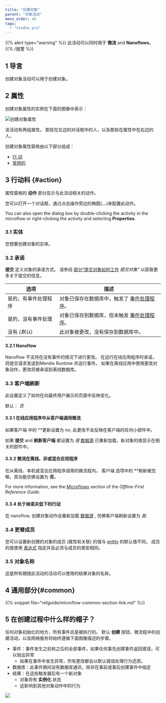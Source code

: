 ```yaml
---
title: "创建对象"
parent: "对象活动"
menu_order: 40
tags:
  - "studio pro"
---
```


{{% alert type="warning" %}}
此活动可以同时用于 **微流** and **Nanoflows**。
{{% /报警 %}}

## 1 导言

创建对象活动可以用于创建对象。

## 2 属性

创建对象属性的实例在下面的图像中表示：

![创建对象属性](attachments/object-activities/create-properties.png)

该活动有两组属性。 那些在左边的对话框中的人，以及那些在属性中在右边的人。

创建对象属性窗格由以下部分组成：

* [行 动](#action)
* [常用的](#common)

## 3 行动科 {#action}

属性窗格的 **动作** 部分显示与此活动相关的动作。

您可以打开一个对话框，通过点击操作旁边的椭圆(**…**)来配置此动作。

You can also open the dialog box by double-clicking the activity in the microflow or right-clicking the activity and selecting **Properties**.

### 3.1 实体

您想要创建对象的实体。

### 3.2 承诺

**提交** 定义对象的承诺方式。 请参阅 [部分“提交对象如何工作](committing-objects#how-commits-work) *提交对象”* 以获取更多关于提交的信息。

| 选项         | 描述                                       |
| ---------- | ---------------------------------------- |
| 是的，有事件处理程序 | 对象已保存在数据库中，触发了 [事件处理程序](event-handlers)。 |
| 是的，没有事件处理  | 对象已保存到数据库，但未触发 [事件处理程序](event-handlers)。 |
| 没有 *(默认)*  | 此对象被更改，没有保存到数据库中。                        |

#### 3.2.1 Nanoflow

Nanoflow 不支持在没有事件的情况下进行更改。 在运行在线应用程序时承诺，将提交请求发送到Mendix Runtime 并运行事件。 如果在离线应用中使用更改对象动作，更改将被承诺到离线数据库。

### 3.3 客户端刷新

此设置定义了如何在向最终用户展示的页面中反映变化。

默认： *否*

#### 3.3.1 在线应用程序中从客户端调用微流

如果客户端</strong> 中的 **更新设置为 *no*, 此更改不会反映在客户端的任何小部件中。</p>

如果 **提交** and **刷新客户端** 都设置为 *是* [数据源](data-sources) 已重新加载，新对象的值显示在相关的部件中。

#### 3.3.2 微流在离线、非或混合应用程序

在从离线、本机或混合应用程序调用的微流程内， 客户端</strong> 选项中的 **刷新被忽略，其功能仿佛设置为 **否**。</p>

For more information, see the [Microflows](offline-first#microflows) section of the *Offline-First Reference Guide*.

#### 3.3.4 处于纳诺夫低下的行动

在 nanoflow, 创建对象动作会重新加载 [数据源](data-sources) , 仿佛客户端刷新设置为 *是*.

### 3.4 更替成员

您可以设置新创建的对象的成员 (属性和关联) 的值与 [entity](entities) 的默认值不同。 成员的值使用 [表达式](expressions) 指定并且必须与成员的类型相同。

### 3.5 对象名称

这是所有跟随此活动的活动可以使用的结果对象的名称。

## 4 通用部分{#common}

{{% snippet file="refguide/microflow-common-section-link.md" %}}

## 5 在创建过程中什么样的帽子？

任何对象初始化的地方，所有事件总是被执行的。 默认 **创建** 按钮，微流程中的创建活动，以及网络服务将始终遵循下面图像描述的步骤。

* 事件：事件发生之前和之后的全部事件，如果任何事先创建事件返回错误，可以抛出异常
    * 如果在事件中发生异常，所有更改都会以默认错误处理行为还原。
* 数据库：此事件期间没有数据库通讯，除非在事前或事后创建事件中指定
* 结果：在这些触发器后有一个新对象
    * 对象将有 **实例化** 状态
    * 这影响到其他对象动作中的行为

![](attachments/object-activities/18582173.png)
